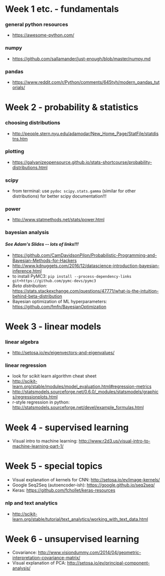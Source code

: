 # Week 1 etc. - fundamentals
### general python resources
* https://awesome-python.com/

### numpy
* https://github.com/sallamander/just-enough/blob/master/numpy.md

### pandas
* https://www.reddit.com/r/Python/comments/645tyh/modern_pandas_tutorials/

# Week 2 - probability & statistics
### choosing distributions
* http://people.stern.nyu.edu/adamodar/New_Home_Page/StatFile/statdistns.htm

### plotting
* https://galvanizeopensource.github.io/stats-shortcourse/probability-distributions.html

### scipy
* from terminal: use `pydoc scipy.stats.gamma` (similar for other distributions) for better scipy documentation!!!

### power
* http://www.statmethods.net/stats/power.html

### bayesian analysis
#### *See Adam's Slides -- lots of links!!!*
* https://github.com/CamDavidsonPilon/Probabilistic-Programming-and-Bayesian-Methods-for-Hackers
* http://www.kdnuggets.com/2016/12/datascience-introduction-bayesian-inference.html
* to install PyMC3: `pip install --process-dependency-links git+https://github.com/pymc-devs/pymc3`
* *Beta distribution:* https://stats.stackexchange.com/questions/47771/what-is-the-intuition-behind-beta-distribution
* Bayesian optimization of ML hyperparameters: https://github.com/fmfn/BayesianOptimization

# Week 3 - linear models
### linear algebra
* http://setosa.io/ev/eigenvectors-and-eigenvalues/

### linear regression
* look for scikit learn algorithm cheat sheet
* http://scikit-learn.org/stable/modules/model_evaluation.html#regression-metrics
* http://statsmodels.sourceforge.net/0.6.0/_modules/statsmodels/graphics/regressionplots.html
* r-style regression in python: http://statsmodels.sourceforge.net/devel/example_formulas.html

# Week 4 - supervised learning
* Visual intro to machine learning: http://www.r2d3.us/visual-intro-to-machine-learning-part-1/

# Week 5 - special topics
* Visual explanation of kernels for CNN: http://setosa.io/ev/image-kernels/
* Google Seq2Seq (autoencoder-ish): https://google.github.io/seq2seq/
* Keras: https://github.com/fchollet/keras-resources

### nlp and text analytics
* http://scikit-learn.org/stable/tutorial/text_analytics/working_with_text_data.html

# Week 6 - unsupervised learning
* Covariance: http://www.visiondummy.com/2014/04/geometric-interpretation-covariance-matrix/
* Visual explanation of PCA: http://setosa.io/ev/principal-component-analysis/
